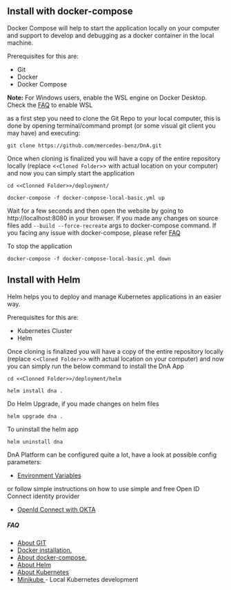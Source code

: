 ## **Install with docker-compose**

Docker Compose will help to start the application locally on your computer and support to develop and debugging as a docker container in the local machine.

Prerequisites for this are:

* Git
* Docker
* Docker Compose

**Note:** For Windows users, enable the WSL engine on Docker Desktop. Check the [FAQ](./FAQ.md) to enable WSL

as a first step you need to clone the Git Repo to your local computer, this is done by opening terminal/command prompt (or some visual git client you may have) and executing:

```
git clone https://github.com/mercedes-benz/DnA.git
```

Once when cloning is finalized you will have a copy of the entire repository locally (replace <`<Cloned Folder>`> with actual location on your computer) and now you can simply start the application

```
cd <<Clonned Folder>>/deployment/

docker-compose -f docker-compose-local-basic.yml up
```

Wait for a few seconds and then open the website by going to http://localhost:8080 in your browser. If you made any changes on source files add `--build --force-recreate` args to docker-compose command. If you facing any issue with docker-compose, please refer [FAQ](./FAQ.md)

To stop the application

```
docker-compose -f docker-compose-local-basic.yml down
```

## Install with Helm

Helm helps you to deploy and manage Kubernetes applications in an easier way.

Prerequisites for this are:

* Kubernetes Cluster
* Helm

Once cloning is finalized you will have a copy of the entire repository locally (replace <`<Cloned Folder>`> with actual location on your computer) and now you can simply run the below command to install the DnA App

```
cd <<Clonned Folder>>/deployment/helm

helm install dna .
```

Do Helm Upgrade, if you made changes on helm files

```
helm upgrade dna .
```

To uninstall the helm app

```
helm uninstall dna
```



DnA Platform can be configured quite a lot, have a look at possible config parameters:

* [Environment Variables](./APP-ENV-CONFIG.md)

or follow simple instructions on how to use simple and free Open ID Connect identity provider

* [OpenId Connect with OKTA](./OPENID-CONNECT.md)

##### FAQ

* [About GIT](https://git-scm.com/doc)
* [Docker installation.](https://docs.docker.com/get-docker/)
* [About docker-compose.](https://docs.docker.com/compose/)
* [About Helm](https://helm.sh/)
* [About Kubernetes](https://kubernetes.io/)
* [Minikube ](https://minikube.sigs.k8s.io/docs/)- Local Kubernetes development
